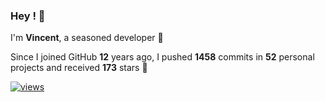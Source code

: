 ### Hey ! 👋

I'm **Vincent**, a seasoned developer 🫡

Since I joined GitHub **12** years ago, I pushed **1458** commits in **52** personal projects and received **173** stars 🥲

[![views](https://komarev.com/ghpvc/?username=vspiewak&style=flat&color=brightgreen&label=views&abbreviated=true)](https://github.com/vspiewak)
